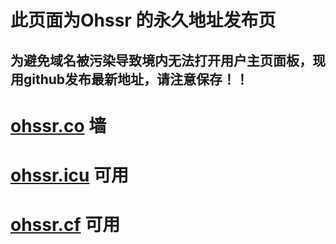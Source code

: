 # 此页面为Ohssr 的永久地址发布页  
##  为避免域名被污染导致境内无法打开用户主页面板，现用github发布最新地址，请注意保存！！  
# [ohssr.co](https://ohssr.co) 墙
# [ohssr.icu](http://ohssr.icu)  可用
# [ohssr.cf](https://ohssr.cf)  可用
